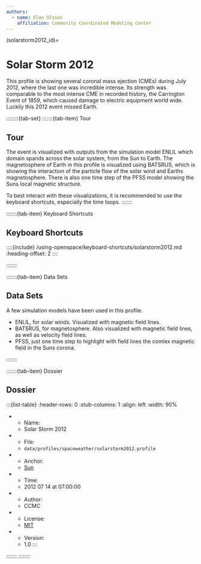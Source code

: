 ```yaml
---
authors:
  - name: Elon Olsson
    affiliation: Community Coordinated Modeling Center
---
```


(solarstorm2012_id)=

# Solar Storm 2012
This profile is showing several coronal mass ejection (CMEs) during July 2012, where the last one was incredible intense. Its strength was comparable to the most intense CME in recorded history, the Carrington Event of 1859, which caused damage to electric equipment world wide. Luckily this 2012 event missed Earth.

::::::::{tab-set}
:::::::{tab-item} Tour
## Tour

The event is visualized with outputs from the simulation model ENLIL which domain spands across the solar system, from the Sun to Earth. The magnetosphere of Earth in this profile is visualized using BATSRUS, which is showing the interaction of the particle flow of the solar wind and Earths magnetosphere. There is also one time step of the PFSS model showing the Suns local magnetic structure.

To best interact with these visualizations, it is recommended to use the keyboard shortcuts, especially the time loops.
:::::::

:::::::{tab-item} Keyboard Shortcuts
## Keyboard Shortcuts

::::{include} /using-openspace/keyboard-shortcuts/solarstorm2012.md
:heading-offset: 2
::::

:::::::

:::::::{tab-item} Data Sets
## Data Sets

A few simulation models have been used in this profile.
* ENLIL, for solar winds. Visualized with magnetic field lines.
* BATSRUS, for magnetosphere. Also visualized with magnetic field lines, as well as velocity field lines.
* PFSS, just one time step to highlight with field lines the comlex magnetic field in the Suns corona.

:::::::

:::::::{tab-item} Dossier
## Dossier

:::{list-table}
:header-rows: 0
:stub-columns: 1
:align: left
:width: 90%

* - Name:
  - Solar Storm 2012
* - File:
  - `data/profiles/spaceweather/solarstorm2012.profile`
* - Anchor:
  - [Sun](/content/solar-system/sun/sun/index)
* - Time:
  - 2012 07 14 at 07:00:00
* - Author:
  - CCMC
* - License:
  - [MIT](https://github.com/OpenSpace/OpenSpace/blob/master/LICENSE.md)
* - Version:
  - 1.0
:::

:::::::
::::::::